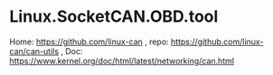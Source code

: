 # Linux.SocketCAN.OBD.tool
Home: https://github.com/linux-can , repo: https://github.com/linux-can/can-utils , Doc: https://www.kernel.org/doc/html/latest/networking/can.html
